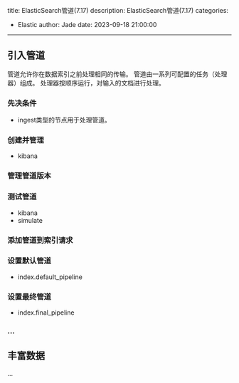 title: ElasticSearch管道(7.17)
description: ElasticSearch管道(7.17)
categories:
  - Elastic
author: Jade
date: 2023-09-18 21:00:00
---

## 引入管道
管道允许你在数据索引之前处理相同的传输。
管道由一系列可配置的任务（处理器）组成。
处理器按顺序运行，对输入的文档进行处理。

### 先决条件
- ingest类型的节点用于处理管道。

### 创建并管理
- kibana

### 管理管道版本

### 测试管道
- kibana
- simulate

### 添加管道到索引请求

### 设置默认管道
- index.default_pipeline

### 设置最终管道
- index.final_pipeline

### ...

## 丰富数据
...


